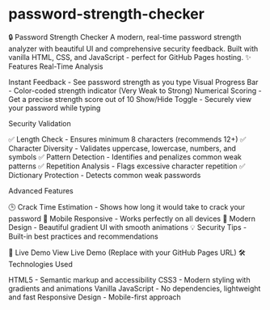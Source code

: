 # password-strength-checker
🔒 Password Strength Checker
A modern, real-time password strength analyzer with beautiful UI and comprehensive security feedback. Built with vanilla HTML, CSS, and JavaScript - perfect for GitHub Pages hosting.
✨ Features
Real-Time Analysis

Instant Feedback - See password strength as you type
Visual Progress Bar - Color-coded strength indicator (Very Weak to Strong)
Numerical Scoring - Get a precise strength score out of 10
Show/Hide Toggle - Securely view your password while typing

Security Validation

✅ Length Check - Ensures minimum 8 characters (recommends 12+)
✅ Character Diversity - Validates uppercase, lowercase, numbers, and symbols
✅ Pattern Detection - Identifies and penalizes common weak patterns
✅ Repetition Analysis - Flags excessive character repetition
✅ Dictionary Protection - Detects common weak passwords

Advanced Features

🕒 Crack Time Estimation - Shows how long it would take to crack your password
📱 Mobile Responsive - Works perfectly on all devices
🎨 Modern Design - Beautiful gradient UI with smooth animations
💡 Security Tips - Built-in best practices and recommendations

🚀 Live Demo
View Live Demo (Replace with your GitHub Pages URL)
🛠️ Technologies Used

HTML5 - Semantic markup and accessibility
CSS3 - Modern styling with gradients and animations
Vanilla JavaScript - No dependencies, lightweight and fast
Responsive Design - Mobile-first approach
